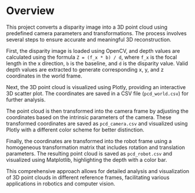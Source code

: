 # Overview

This project converts a disparity image into a 3D point cloud using predefined camera parameters and transformations. The process involves several steps to ensure accurate and meaningful 3D reconstruction.

First, the disparity image is loaded using OpenCV, and depth values are calculated using the formula `Z = (f_x * b) / d`, where `f_x` is the focal length in the x direction, `b` is the baseline, and `d` is the disparity value. Valid depth values are extracted to generate corresponding x, y, and z coordinates in the world frame.

Next, the 3D point cloud is visualized using Plotly, providing an interactive 3D scatter plot. The coordinates are saved in a CSV file (`pcd_world.csv`) for further analysis.

The point cloud is then transformed into the camera frame by adjusting the coordinates based on the intrinsic parameters of the camera. These transformed coordinates are saved as `pcd_camera.csv` and visualized using Plotly with a different color scheme for better distinction.

Finally, the coordinates are transformed into the robot frame using a homogeneous transformation matrix that includes rotation and translation parameters. The resulting point cloud is saved as `pcd_robot.csv` and visualized using Matplotlib, highlighting the depth with a color bar.

This comprehensive approach allows for detailed analysis and visualization of 3D point clouds in different reference frames, facilitating various applications in robotics and computer vision.
